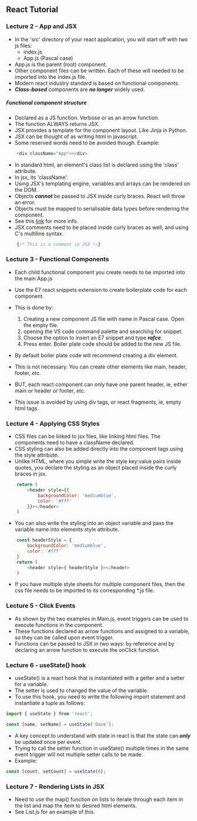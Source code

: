 ## React Tutorial

### Lecture 2 - App and JSX

- In the 'src' directory of your react application, you will start off with two js files:
    - index.js
    - App.js (Pascal case)
- App.js is the parent (root) component.
- Other component files can be written. Each of these will needed to be imported into the index.js file.
- Modern react industry standard is based on functional components.
- ***Class-based*** components are ***no longer*** widely used.

##### Functional component structure

- Declared as a JS function. Verbose or as an arrow function.
- The function ALWAYS returns JSX.
- JSX provides a template for the component layout. Like Jinja in Python.
- JSX can be thought of as writing html in javascript.
- Some reserved words need to be avoided though. Example:
```javascript
    <div className="App"></div>
```
- In standard html, an element's class list is declared using the 'class' attribute.
- In jsx, its 'className'.
- Using JSX's templating engine, variables and arrays can be rendered on the DOM.
- Objects ***cannot*** be passed to JSX inside curly braces. React will throw an error.
- Objects must be mapped to serialisable data types before rendering the component.
- See this [link](https://kinsta.com/knowledgebase/objects-are-not-valid-as-a-react-child/) for more info.
- JSX comments need to be placed inside curly braces as well, and using C's multiline syntax.

```javascript
    {/* This is a comment in JSX */}
```

### Lecture 3 - Functional Components

- Each child functional component you create needs to be imported into the main App.js
- Use the E7 react snippets extension to create boilerplate code for each component.
- This is done by:
    1. Creating a new component JS file with name in Pascal case. Open the empty file.
    2. opening the VS code command palette and searching for snippet.
    3. Choose the option to insert an E7 snippet and type ***rafce***.
    4. Press enter. Boiler plate code should be added to the new JS file.

- By default boiler plate code will recommend creating a div element.
- This is not necessary. You can create other elements like main, header, footer, etc.
- BUT, each react component can only have one parent header, ie, either main or header or footer, etc.
- This issue is avoided by using div tags, or react fragments, ie, empty html tags.

### Lecture 4 - Applying CSS Styles

- CSS files can be linked to jsx files, like linking html files. The components need to have a className declared.
- CSS styling can also be added directly into the component tags using the style attribute.
- Unlike HTML, where you simple write the style key:value pairs inside quotes, you declare the styling as an object
    placed inside the curly braces in jsx.

```javascript
    return (
        <header style={{
            backgroundColor: 'mediumblue',
            color: '#fff'
        }}></header>
    )

```

- You can also write the styling into an object variable and pass the variable name into elements style attribute.

```javascript
    const headerStyle = {
        backgroundColor: 'mediumblue',
        color: '#fff'
    }
    return (
        <header style={ headerStyle }></header>
    )

```

- If you have multiple style sheets for multiple component files, then the css file needs to be imported to its 
    corresponding *.js file.

### Lecture 5 - Click Events

- As shown by the two examples in Main.js, event triggers can be used to execute functions in the component.
- These functions declared as arrow functions and assigned to a variable, so they can be called upon event trigger.
- Functions can be passed to JSX in two ways: by reference and by declaring an arrow function to execute the onClick
    function.


### Lecture 6 - useState() hook

- useState() is a react hook that is instantiated with a getter and a setter for a variable.
- The setter is used to changed the value of the variable.
- To use this hook, you need to write the following import statement and instantiate a tuple as follows:

```javascript
import { useState } from 'react';

const [name, setName] = useState('Dave');

```
- A key concept to understand with state in react is that the state can ***only*** be updated once per event.
- Trying to call the setter function in useState() multiple times in the same event trigger will not multiple setter
    calls to be made.
- Example:

```javascript
const [count, setCount] = useState(0);
```

### Lecture 7 - Rendering Lists in JSX

- Need to use the map() function on lists to iterate through each item in the list and map the item to desired html
    elements.
- See List.js for an example of this.